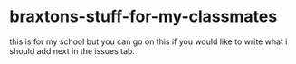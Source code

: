 # braxtons-stuff-for-my-classmates
this is for my school but you can go on this if you would like to
write what i should add next in the issues tab.
